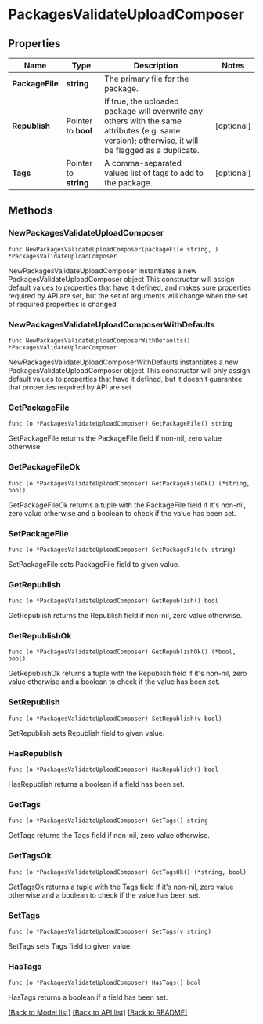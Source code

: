 # PackagesValidateUploadComposer

## Properties

Name | Type | Description | Notes
------------ | ------------- | ------------- | -------------
**PackageFile** | **string** | The primary file for the package. | 
**Republish** | Pointer to **bool** | If true, the uploaded package will overwrite any others with the same attributes (e.g. same version); otherwise, it will be flagged as a duplicate. | [optional] 
**Tags** | Pointer to **string** | A comma-separated values list of tags to add to the package. | [optional] 

## Methods

### NewPackagesValidateUploadComposer

`func NewPackagesValidateUploadComposer(packageFile string, ) *PackagesValidateUploadComposer`

NewPackagesValidateUploadComposer instantiates a new PackagesValidateUploadComposer object
This constructor will assign default values to properties that have it defined,
and makes sure properties required by API are set, but the set of arguments
will change when the set of required properties is changed

### NewPackagesValidateUploadComposerWithDefaults

`func NewPackagesValidateUploadComposerWithDefaults() *PackagesValidateUploadComposer`

NewPackagesValidateUploadComposerWithDefaults instantiates a new PackagesValidateUploadComposer object
This constructor will only assign default values to properties that have it defined,
but it doesn't guarantee that properties required by API are set

### GetPackageFile

`func (o *PackagesValidateUploadComposer) GetPackageFile() string`

GetPackageFile returns the PackageFile field if non-nil, zero value otherwise.

### GetPackageFileOk

`func (o *PackagesValidateUploadComposer) GetPackageFileOk() (*string, bool)`

GetPackageFileOk returns a tuple with the PackageFile field if it's non-nil, zero value otherwise
and a boolean to check if the value has been set.

### SetPackageFile

`func (o *PackagesValidateUploadComposer) SetPackageFile(v string)`

SetPackageFile sets PackageFile field to given value.


### GetRepublish

`func (o *PackagesValidateUploadComposer) GetRepublish() bool`

GetRepublish returns the Republish field if non-nil, zero value otherwise.

### GetRepublishOk

`func (o *PackagesValidateUploadComposer) GetRepublishOk() (*bool, bool)`

GetRepublishOk returns a tuple with the Republish field if it's non-nil, zero value otherwise
and a boolean to check if the value has been set.

### SetRepublish

`func (o *PackagesValidateUploadComposer) SetRepublish(v bool)`

SetRepublish sets Republish field to given value.

### HasRepublish

`func (o *PackagesValidateUploadComposer) HasRepublish() bool`

HasRepublish returns a boolean if a field has been set.

### GetTags

`func (o *PackagesValidateUploadComposer) GetTags() string`

GetTags returns the Tags field if non-nil, zero value otherwise.

### GetTagsOk

`func (o *PackagesValidateUploadComposer) GetTagsOk() (*string, bool)`

GetTagsOk returns a tuple with the Tags field if it's non-nil, zero value otherwise
and a boolean to check if the value has been set.

### SetTags

`func (o *PackagesValidateUploadComposer) SetTags(v string)`

SetTags sets Tags field to given value.

### HasTags

`func (o *PackagesValidateUploadComposer) HasTags() bool`

HasTags returns a boolean if a field has been set.


[[Back to Model list]](../README.md#documentation-for-models) [[Back to API list]](../README.md#documentation-for-api-endpoints) [[Back to README]](../README.md)


